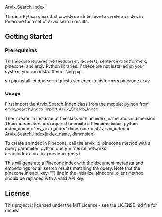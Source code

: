 Arvix_Search_Index 

This is a Python class that provides an interface to create an index in Pinecone for a set of Arvix search results. 

## Getting Started

### Prerequisites
This module requires the feedparser, requests, sentence-transformers, pinecone, and arxiv Python libraries. If these are not installed on your system, you can install them using pip.

sh
pip install feedparser requests sentence-transformers pinecone arxiv


### Usage
First import the Arvix_Search_Index class from the module:
python
from arvix_search_index import Arvix_Search_Index

Then create an instance of the class with an index_name and an dimension. These parameters are required to create a Pinecone index.
python
index_name = 'my_arvix_index'
dimension = 512
arvix_index = Arvix_Search_Index(index_name, dimension)

To create an index in Pinecone, call the arvix_to_pinecone method with a query parameter.
python
query = 'neural networks'
arvix_index.arvix_to_pinecone(query)

This will generate a Pinecone index with the document metadata and embeddings for all search results matching the query.
Note that the pinecone.init(api_key="") line in the initialize_pinecone_client method should be replaced with a valid API key.

## License
This project is licensed under the MIT License - see the LICENSE.md file for details.